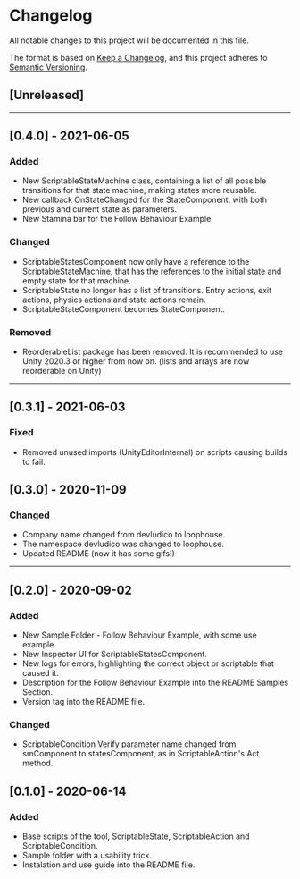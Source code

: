 # Changelog
All notable changes to this project will be documented in this file.

The format is based on [Keep a Changelog](https://keepachangelog.com/en/1.0.0/),
and this project adheres to [Semantic Versioning](https://semver.org/spec/v2.0.0.html).

## [Unreleased]
---

## [0.4.0] - 2021-06-05
### Added
- New ScriptableStateMachine class, containing a list of all possible transitions for that state machine, making states more reusable.
- New callback OnStateChanged for the StateComponent, with both previous and current state as parameters.
- New Stamina bar for the Follow Behaviour Example

### Changed
- ScriptableStatesComponent now only have a reference to the ScriptableStateMachine, that has the references to the initial state and empty state for that machine.
- ScriptableState no longer has a list of transitions. Entry actions, exit actions, physics actions and state actions remain.
- ScriptableStateComponent becomes StateComponent.

### Removed
- ReorderableList package has been removed. It is recommended to use Unity 2020.3 or higher from now on. (lists and arrays are now reorderable on Unity)

---
## [0.3.1] - 2021-06-03
### Fixed
- Removed unused imports (UnityEditorInternal) on scripts causing builds to fail.


## [0.3.0] - 2020-11-09
### Changed
- Company name changed from devludico to loophouse.
- The namespace devludico was changed to loophouse.
- Updated README (now it has some gifs!)

---
## [0.2.0] - 2020-09-02
### Added
- New Sample Folder - Follow Behaviour Example, with some use example.
- New Inspector UI for ScriptableStatesComponent.
- New logs for errors, highlighting the correct object or scriptable that caused it.
- Description for the Follow Behaviour Example into the README Samples Section.
- Version tag into the README file.

### Changed
- ScriptableCondition Verify parameter name changed from smComponent to statesComponent, as in ScriptableAction's Act method.

## [0.1.0] - 2020-06-14
### Added
- Base scripts of the tool, ScriptableState, ScriptableAction and ScriptableCondition.
- Sample folder with a usability trick.
- Instalation and use guide into the README file.
